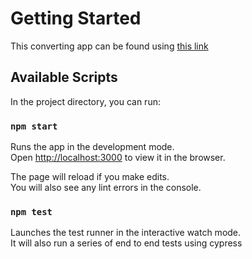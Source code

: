# Getting Started 

This converting app can be found using [this link](https://lively-wave-0ca723d03.2.azurestaticapps.net/)

## Available Scripts

In the project directory, you can run:

### `npm start`

Runs the app in the development mode.\
Open [http://localhost:3000](http://localhost:3000) to view it in the browser.

The page will reload if you make edits.\
You will also see any lint errors in the console.

### `npm test`

Launches the test runner in the interactive watch mode.\
It will also run a series of end to end tests using cypress
